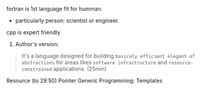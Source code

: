 <!-- https://www.youtube.com/watch?v=86xWVb4XIyE -->

fortran is 1st language fit for humman.
- particularly person: scientist or engineer.

cpp is expert friendly

1. Author's version:
> It's a language designed for building `basicaly efficient elegant of abstractions`
> for areas likes `software infrastructure` and `resource-constrained` applications. (25min)

Resource (to 29:50)
Pointer
Generic Programming: Templates